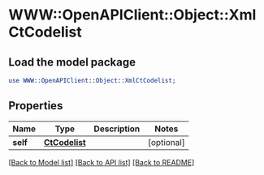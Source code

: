 # WWW::OpenAPIClient::Object::XmlCtCodelist

## Load the model package
```perl
use WWW::OpenAPIClient::Object::XmlCtCodelist;
```

## Properties
Name | Type | Description | Notes
------------ | ------------- | ------------- | -------------
**self** | [**CtCodelist**](CtCodelist.md) |  | [optional] 

[[Back to Model list]](../README.md#documentation-for-models) [[Back to API list]](../README.md#documentation-for-api-endpoints) [[Back to README]](../README.md)


